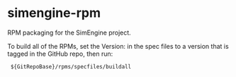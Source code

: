 # simengine-rpm
RPM packaging for the SimEngine project.

To build all of the RPMs, set the Version: in the spec files to a version
that is tagged in the GitHub repo, then run:

	 ${GitRepoBase}/rpms/specfiles/buildall

